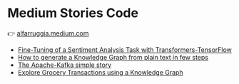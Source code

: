 # Medium Stories Code

👉 [alfarruggia.medium.com](https://alfarruggia.medium.com)

- [Fine-Tuning of a Sentiment Analysis Task with Transformers-TensorFlow](./fine-tuning-transformers-of-sentiment-analysis-task-with-tranformer-tensorflow/)
- [How to generate a Knowledge Graph from plain text in few steps](./how-to-generate-a-knowledge-graph-from-plain-text-in-few-steps/)
- [The Apache-Kafka simple story](./the-apache-kakfa-simple-story/)
- [Explore Grocery Transactions using a Knowledge Graph](./explore-grocery-transactions-using-a-knowledge-graph/)

